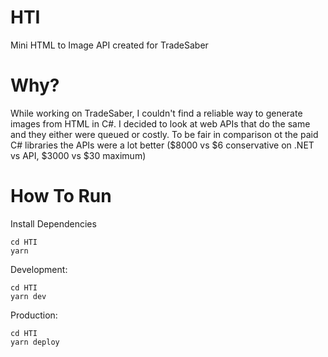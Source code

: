 # HTI
 Mini HTML to Image API created for TradeSaber

# Why?
 While working on TradeSaber, I couldn't find a reliable way to generate images from HTML in C#. I decided to look at web APIs that do the same and they either were queued or costly.
 To be fair in comparison ot the paid C# libraries the APIs were a lot better ($8000 vs $6 conservative on .NET vs API, $3000 vs $30 maximum)

# How To Run
 Install Dependencies
 ```
 cd HTI
 yarn
 ```

 Development:
 ```
 cd HTI
 yarn dev
 ```

 Production:
 ```
 cd HTI
 yarn deploy
 ```